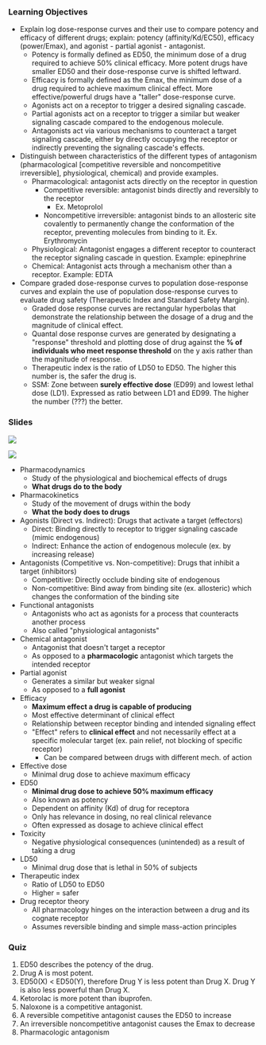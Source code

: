 ### Learning Objectives
- Explain log dose-response curves and their use to compare potency and efficacy of different drugs; explain: potency (affinity/Kd/EC50), efficacy (power/Emax), and agonist - partial agonist - antagonist.
	- Potency is formally defined as ED50, the minimum dose of a drug required to achieve 50% clinical efficacy. More potent drugs have smaller ED50 and their dose-response curve is shifted leftward.
	- Efficacy is formally defined as the Emax, the minimum dose of a drug required to achieve maximum clinical effect. More effective/powerful drugs have a "taller" dose-response curve.
	- Agonists act on a receptor to trigger a desired signaling cascade.
	- Partial agonists act on a receptor to trigger a similar but weaker signaling cascade compared to the endogenous molecule.
	- Antagonists act via various mechanisms to counteract a target signaling cascade, either by directly occupying the receptor or indirectly preventing the signaling cascade's effects.
- Distinguish between characteristics of the different types of antagonism (pharmacological [competitive reversible and noncompetitive irreversible], physiological, chemical) and provide examples.
	- Pharmacological: antagonist acts directly on the receptor in question
		- Competitive reversible: antagonist binds directly and reversibly to the receptor
			- Ex. Metoprolol
		- Noncompetitive irreversible: antagonist binds to an allosteric site covalently to permanently change the conformation of the receptor, preventing molecules from binding to it. Ex. Erythromycin
	- Physiological: Antagonist engages a different receptor to counteract the receptor signaling cascade in question. Example: epinephrine
	- Chemical: Antagonist acts through a mechanism other than a receptor. Example: EDTA
- Compare graded dose-response curves to population dose-response curves and explain the use of population dose-response curves to evaluate drug safety (Therapeutic Index and Standard Safety Margin).
	- Graded dose response curves are rectangular hyperbolas that demonstrate the relationship between the dosage of a drug and the magnitude of clinical effect.
	- Quantal dose response curves are generated by designating a "response" threshold and plotting dose of drug against the **% of individuals who meet response threshold** on the y axis rather than the magnitude of response.
	- Therapeutic index is the ratio of LD50 to ED50. The higher this number is, the safer the drug is.
	- SSM: Zone between **surely effective dose** (ED99) and lowest lethal dose (LD1). Expressed as ratio between LD1 and ED99. The higher the number (???) the better.

### Slides

![](https://www.youtube.com/watch?v=PhfhMBO-w9Q)

![](https://www.youtube.com/watch?v=VzrvklX5Wmw)

- Pharmacodynamics
	- Study of the physiological and biochemical effects of drugs
	- **What drugs do to the body**
- Pharmacokinetics
	- Study of the movement of drugs within the body
	- **What the body does to drugs**
- Agonists (Direct vs. Indirect): Drugs that activate a target (effectors)
	- Direct: Binding directly to receptor to trigger signaling cascade (mimic endogenous)
	- Indirect: Enhance the action of endogenous molecule (ex. by increasing release)
- Antagonists (Competitive vs. Non-competitive): Drugs that inhibit a target (inhibitors)
	- Competitive: Directly occlude binding site of endogenous
	- Non-competitive: Bind away from binding site (ex. allosteric) which changes the conformation of the binding site
- Functional antagonists
	- Antagonists who act as agonists for a process that counteracts another process
	- Also called "physiological antagonists"
- Chemical antagonist
	- Antagonist that doesn't target a receptor
	- As opposed to a **pharmacologic** antagonist which targets the intended receptor
- Partial agonist
	- Generates a similar but weaker signal
	- As opposed to a **full agonist**
- Efficacy
	- **Maximum effect a drug is capable of producing**
	- Most effective determinant of clinical effect
	- Relationship between receptor binding and intended signaling effect
	- "Effect" refers to **clinical effect** and not necessarily effect at a specific molecular target (ex. pain relief, not blocking of specific receptor)
		- Can be compared between drugs with different mech. of action
- Effective dose
	- Minimal drug dose to achieve maximum efficacy
- ED50
	- **Minimal drug dose to achieve 50% maximum efficacy**
	- Also known as potency
	- Dependent on affinity (Kd) of drug for receptora
	- Only has relevance in dosing, no real clinical relevance
	- Often expressed as dosage to achieve clinical effect
- Toxicity
	- Negative physiological consequences (unintended) as a result of taking a drug
- LD50
	- Minimal drug dose that is lethal in 50% of subjects
- Therapeutic index
	- Ratio of LD50 to ED50
	- Higher = safer
- Drug receptor theory
	- All pharmacology hinges on the interaction between a drug and its cognate receptor
	- Assumes reversible binding and simple mass-action principles

### Quiz
1. ED50 describes the potency of the drug.
2. Drug A is most potent.
3. ED50(X) < ED50(Y), therefore Drug Y is less potent than Drug X. Drug Y is also less powerful than Drug X.
4. Ketorolac is more potent than ibuprofen.
5. Naloxone is a competitive antagonist.
6. A reversible competitive antagonist causes the ED50 to increase
7. An irreversible noncompetitive antagonist causes the Emax to decrease
8. Pharmacologic antagonism